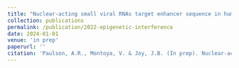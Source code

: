 ```yaml
---
title: "Nuclear-acting small viral RNAs target enhancer sequence in human lung via heterotriplex formation in SARS-CoV-2."
collection: publications
permalink: /publication/2022-epigenetic-interference
date: 2024-01-01
venue: 'in prep'
paperurl: ''
citation: 'Paulson, A.R., Montoya, V. & Joy, J.B. (In prep). Nuclear-acting small viral RNAs target enhancer sequence in human lung via heterotriplex formation in SARS-CoV-2'
---
```


